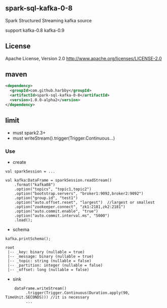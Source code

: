 ## spark-sql-kafka-0-8

Spark Structured Streaming kafka source 

support kafka-0.8  kafka-0.9

## License
Apache License, Version 2.0 http://www.apache.org/licenses/LICENSE-2.0

## maven
```xml
<dependency>
  <groupId>com.github.harbby</groupId>
  <artifactId>spark-sql-kafka-0-8</artifactId>
  <version>1.0.0-alpha2</version>
</dependency>
```

## limit
* must spark2.3+
* must writeStream().trigger(Trigger.Continuous...)

### Use
+ create
```
val sparkSession = ...

val kafka:DataFrame = sparkSession.readStream()
    .format("kafka08")
    .option("topics", "topic1,topic2")
    .option("bootstrap.servers", "broker1:9092,broker2:9092")
    .option("group.id", "test1")
    .option("auto.offset.reset", "largest")  //largest or smallest
    .option("zookeeper.connect", "zk1:2181,zk2:2181")
    .option("auto.commit.enable", "true")
    .option("auto.commit.interval.ms", "5000")
    .load(); 
```
+ schema
```
kafka.printSchema();

root
 |-- _key: binary (nullable = true)
 |-- _message: binary (nullable = true)
 |-- _topic: string (nullable = false)
 |-- _partition: integer (nullable = false)
 |-- _offset: long (nullable = false)
```

+ sink
```
    dataFrame.writeStream()
         .trigger(Trigger.Continuous(Duration.apply(90, TimeUnit.SECONDS))) //it is necessary
         ...  
```